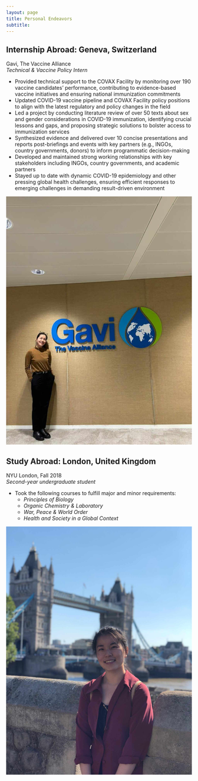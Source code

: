 ```yaml
---
layout: page
title: Personal Endeavors
subtitle: 
---
```


## Internship Abroad: Geneva, Switzerland
Gavi, The Vaccine Alliance  
_Technical & Vaccine Policy Intern_

- Provided technical support to the COVAX Facility by monitoring over 190 vaccine candidates’ performance,
contributing to evidence-based vaccine initiatives and ensuring national immunization commitments
- Updated COVID-19 vaccine pipeline and COVAX Facility policy positions to align with the latest regulatory and
policy changes in the field
- Led a project by conducting literature review of over 50 texts about sex and gender considerations in COVID-19
immunization, identifying crucial lessons and gaps, and proposing strategic solutions to bolster access to
immunization services
- Synthesized evidence and delivered over 10 concise presentations and reports post-briefings and events with key
partners (e.g., INGOs, country governments, donors) to inform programmatic decision-making
- Developed and maintained strong working relationships with key stakeholders including INGOs, country
governments, and academic partners
- Stayed up to date with dynamic COVID-19 epidemiology and other pressing global health challenges, ensuring
efficient responses to emerging challenges in demanding result-driven environment

![](/assets/img/gavi.jpg) 


## Study Abroad: London, United Kingdom
NYU London, Fall 2018  
_Second-year undergraduate student_

- Took the following courses to fulfill major and minor requirements:
    - _Principles of Biology_
    - _Organic Chemistry & Laboratory_
    - _War, Peace & World Order_
    - _Health and Society in a Global Context_
      
![](/assets/img/london.jpg)

